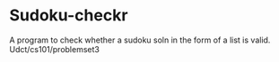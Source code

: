# Sudoku-checkr
A program to check whether a sudoku soln in the form of a list is valid. Udct/cs101/problemset3
